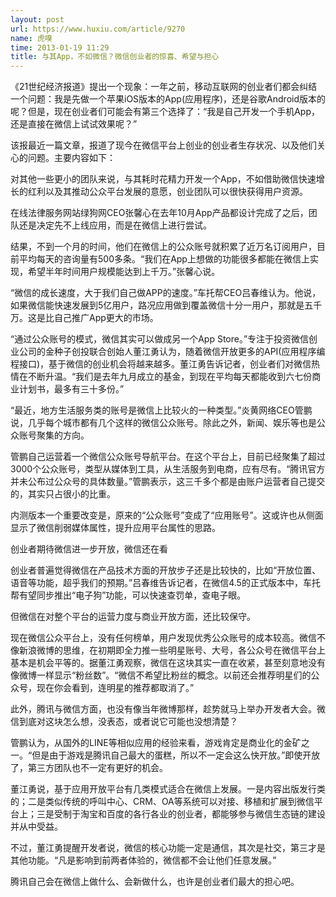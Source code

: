 ```yaml
---
layout: post
url: https://www.huxiu.com/article/9270
name: 虎嗅
time: 2013-01-19 11:29
title: 与其App，不如微信？微信创业者的惊喜、希望与担心
---
```

《21世纪经济报道》提出一个现象：一年之前，移动互联网的创业者们都会纠结一个问题：我是先做一个苹果iOS版本的App(应用程序)，还是谷歌Android版本的呢？但是，现在创业者们可能会有第三个选择了：“我是自己开发一个手机App，还是直接在微信上试试效果呢？”

该报最近一篇文章，报道了现今在微信平台上创业的创业者生存状况、以及他们关心的问题。主要内容如下：

对其他一些更小的团队来说，与其耗时花精力开发一个App，不如借助微信快速增长的红利以及其推动公众平台发展的意愿，创业团队可以很快获得用户资源。

在线法律服务网站绿狗网CEO张馨心在去年10月App产品都设计完成了之后，团队还是决定先不上线应用，而是在微信上进行尝试。

结果，不到一个月的时间，他们在微信上的公众账号就积累了近万名订阅用户，目前平均每天的咨询量有500多条。“我们在App上想做的功能很多都能在微信上实现，希望半年时间用户规模能达到上千万。”张馨心说。

“微信的成长速度，大于我们自己做APP的速度。”车托帮CEO吕春维认为。他说，如果微信能快速发展到5亿用户，路况应用做到覆盖微信十分一用户，那就是五千万。这是比自己推广App更大的市场。

“通过公众账号的模式，微信其实可以做成另一个App Store。”专注于投资微信创业公司的金种子创投联合创始人董江勇认为，随着微信开放更多的API(应用程序编程接口)，基于微信的创业机会将越来越多。董江勇告诉记者，创业者们对微信热情在不断升温。“我们是去年九月成立的基金，到现在平均每天都能收到六七份商业计划书，最多有三十多份。”

“最近，地方生活服务类的账号是微信上比较火的一种类型。”炎黄网络CEO管鹏说，几乎每个城市都有几个这样的微信公众账号。除此之外，新闻、娱乐等也是公众账号聚集的方向。

管鹏自己运营着一个微信公众账号导航平台。在这个平台上，目前已经聚集了超过3000个公众账号，类型从媒体到工具，从生活服务到电商，应有尽有。“腾讯官方并未公布过公众号的具体数量。”管鹏表示，这三千多个都是由账户运营者自己提交的，其实只占很小的比重。

内测版本一个重要改变是，原来的“公众账号”变成了“应用账号”。这或许也从侧面显示了微信削弱媒体属性，提升应用平台属性的思路。

创业者期待微信进一步开放，微信还在看

创业者普遍觉得微信在产品技术方面的开放步子还是比较快的，比如“开放位置、语音等功能，超乎我们的预期。”吕春维告诉记者，在微信4.5的正式版本中，车托帮有望同步推出“电子狗”功能，可以快速查罚单，查电子眼。

但微信在对整个平台的运营力度与商业开放方面，还比较保守。

现在微信公众平台上，没有任何榜单，用户发现优秀公众账号的成本较高。微信不像新浪微博的思维，在初期即全力推一些明星账号、大号，各公众号在微信平台上基本是机会平等的。据董江勇观察，微信在这块其实一直在收紧，甚至刻意地没有像微博一样显示“粉丝数”。“微信不希望比粉丝的概念。以前还会推荐明星们的公众号，现在你会看到，连明星的推荐都取消了。”

此外，腾讯与微信方面，也没有像当年微博那样，趁势就马上举办开发者大会。微信到底对这块怎么想，没表态，或者说它可能也没想清楚？

管鹏认为，从国外的LINE等相似应用的经验来看，游戏肯定是商业化的金矿之一。“但是由于游戏是腾讯自己最大的蛋糕，所以不一定会这么快开放。”即使开放了，第三方团队也不一定有更好的机会。

董江勇说，基于应用开放平台有几类模式适合在微信上发展。一是内容出版发行类的；二是类似传统的呼叫中心、CRM、OA等系统可以对接、移植和扩展到微信平台上；三是受制于淘宝和百度的各行各业的创业者，都能够参与微信生态链的建设并从中受益。

不过，董江勇提醒开发者说，微信的核心功能一定是通信，其次是社交，第三才是其他功能。“凡是影响到前两者体验的，微信都不会让他们任意发展。”

腾讯自己会在微信上做什么、会新做什么，也许是创业者们最大的担心吧。


